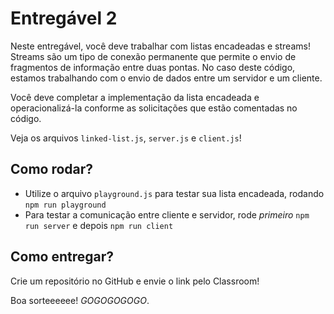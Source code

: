 # Entregável 2

Neste entregável, você deve trabalhar com listas encadeadas e streams!
Streams são um tipo de conexão permanente que permite o envio de fragmentos
de informação entre duas pontas. No caso deste código, estamos trabalhando
com o envio de dados entre um servidor e um cliente.

Você deve completar a implementação da lista encadeada e operacionalizá-la conforme as solicitações que estão comentadas no código.

Veja os arquivos `linked-list.js`, `server.js` e `client.js`!

## Como rodar?

- Utilize o arquivo `playground.js` para testar sua lista encadeada, rodando `npm run playground`
- Para testar a comunicação entre cliente e servidor, rode _primeiro_ `npm run server` e depois `npm run client`

## Como entregar?

Crie um repositório no GitHub e envie o link pelo Classroom!

Boa sorteeeeee! _GOGOGOGOGO_.
